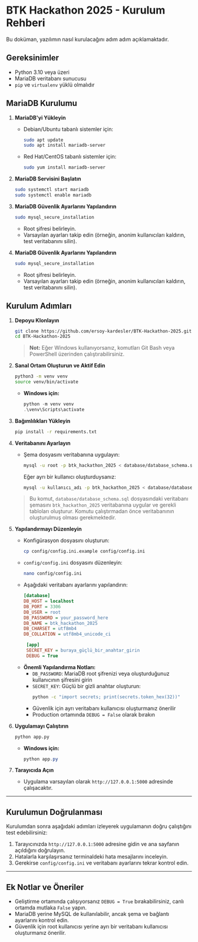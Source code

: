 # BTK Hackathon 2025 - Kurulum Rehberi

Bu doküman, yazılımın nasıl kurulacağını adım adım açıklamaktadır.

## Gereksinimler

- Python 3.10 veya üzeri
- MariaDB veritabanı sunucusu
- `pip` ve `virtualenv` yüklü olmalıdır

## MariaDB Kurulumu

1. **MariaDB'yi Yükleyin**

   - Debian/Ubuntu tabanlı sistemler için:
     ```bash
     sudo apt update
     sudo apt install mariadb-server
     ```

   - Red Hat/CentOS tabanlı sistemler için:
     ```bash
     sudo yum install mariadb-server
     ```

2. **MariaDB Servisini Başlatın**

   ```bash
   sudo systemctl start mariadb
   sudo systemctl enable mariadb
   ```

3. **MariaDB Güvenlik Ayarlarını Yapılandırın**

   ```bash
   sudo mysql_secure_installation
   ```
   - Root şifresi belirleyin.
   - Varsayılan ayarları takip edin (örneğin, anonim kullanıcıları kaldırın, test veritabanını silin).

3. **MariaDB Güvenlik Ayarlarını Yapılandırın**

   ```bash
   sudo mysql_secure_installation
   ```
   - Root şifresi belirleyin.
   - Varsayılan ayarları takip edin (örneğin, anonim kullanıcıları kaldırın, test veritabanını silin).

## Kurulum Adımları

1. **Depoyu Klonlayın**

   ```bash
   git clone https://github.com/ersoy-kardesler/BTK-Hackathon-2025.git
   cd BTK-Hackathon-2025
   ```

   > **Not:** Eğer Windows kullanıyorsanız, komutları Git Bash veya PowerShell üzerinden çalıştırabilirsiniz.

2. **Sanal Ortam Oluşturun ve Aktif Edin**

   ```bash
   python3 -m venv venv
   source venv/bin/activate
   ```

   - **Windows için:**
     ```powershell
     python -m venv venv
     .\venv\Scripts\activate
     ```

3. **Bağımlılıkları Yükleyin**

   ```bash
   pip install -r requirements.txt
   ```

4. **Veritabanını Ayarlayın**


   - Şema dosyasını veritabanına uygulayın:
     ```bash
     mysql -u root -p btk_hackathon_2025 < database/database_schema.sql
     ```
     Eğer ayrı bir kullanıcı oluşturduysanız:
     ```bash
     mysql -u kullanıcı_adı -p btk_hackathon_2025 < database/database_schema.sql
     ```

   > Bu komut, `database/database_schema.sql` dosyasındaki veritabanı şemasını `btk_hackathon_2025` veritabanına uygular ve gerekli tabloları oluşturur. Komutu çalıştırmadan önce veritabanının oluşturulmuş olması gerekmektedir.

5. **Yapılandırmayı Düzenleyin**

   - Konfigürasyon dosyasını oluşturun:
     ```bash
     cp config/config.ini.example config/config.ini
     ```
   - `config/config.ini` dosyasını düzenleyin:
     ```bash
     nano config/config.ini
     ```
   - Aşağıdaki veritabanı ayarlarını yapılandırın:
     ```ini
     [database]
     DB_HOST = localhost
     DB_PORT = 3306
     DB_USER = root
     DB_PASSWORD = your_password_here
     DB_NAME = btk_hackathon_2025
     DB_CHARSET = utf8mb4
     DB_COLLATION = utf8mb4_unicode_ci

      [app]
      SECRET_KEY = buraya_güçlü_bir_anahtar_girin
      DEBUG = True

   - **Önemli Yapılandırma Notları:**
     - `DB_PASSWORD`: MariaDB root şifrenizi veya oluşturduğunuz kullanıcının şifresini girin
     - `SECRET_KEY`: Güçlü bir gizli anahtar oluşturun:
       ```bash
       python -c "import secrets; print(secrets.token_hex(32))"
       ```
     - Güvenlik için ayrı veritabanı kullanıcısı oluşturmanız önerilir
     - Production ortamında `DEBUG = False` olarak bırakın

6. **Uygulamayı Çalıştırın**

   ```bash
   python app.py
   ```

   - **Windows için:**
     ```powershell
     python app.py
     ```

6. **Tarayıcıda Açın**

   - Uygulama varsayılan olarak `http://127.0.0.1:5000` adresinde çalışacaktır.

---

## Kurulumun Doğrulanması

Kurulumdan sonra aşağıdaki adımları izleyerek uygulamanın doğru çalıştığını test edebilirsiniz:

1. Tarayıcınızda `http://127.0.0.1:5000` adresine gidin ve ana sayfanın açıldığını doğrulayın.
2. Hatalarla karşılaşırsanız terminaldeki hata mesajlarını inceleyin.
3. Gerekirse `config/config.ini` ve veritabanı ayarlarını tekrar kontrol edin.

---

## Ek Notlar ve Öneriler

- Geliştirme ortamında çalışıyorsanız `DEBUG = True` bırakabilirsiniz, canlı ortamda mutlaka `False` yapın.
- MariaDB yerine MySQL de kullanılabilir, ancak şema ve bağlantı ayarlarını kontrol edin.
- Güvenlik için root kullanıcısı yerine ayrı bir veritabanı kullanıcısı oluşturmanız önerilir.
